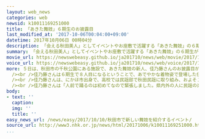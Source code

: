 ```yaml
---
layout: web_news
categories: web
newsid: k10011169251000
title: 「あきた舞妓」６期生のお披露目
last_modified_at: '2017-10-06T00:04:00+09:00'
datetime: 2017年10月06日 00時04分
description: 「会える秋田美人」としてイベントやお座敷で活躍する「あきた舞妓」の６期生が今月からデビューし、５日、お披露目が行われました。
summary: 「会える秋田美人」としてイベントやお座敷で活躍する「あきた舞妓」の６期生が今月からデビューし、５日、お披露目が行われました。
movie_url: https://newswebeasy.github.io/ja201710/news/web/movie/2017/10/10/k10011169251000.mp4
voice_url: https://newswebeasy.github.io/ja201710/news/web/voice/2017/10/10/k10011169251000.mp3
more: ５日は、秋田市の千秋公園にある施設で、あきた舞妓の新人、佳乃藤さんのお披露目が行われました。「あきた舞妓」は１０年ほど途絶えていた川反芸者を秋田市の会社が「会える秋田美人」として復活させ、イベントや観光ツアーなどで活動しています。<br
  /><br />佳乃藤さんは６期生で８人目になるということで、あでやかな着物姿で登場した佳乃藤さんは若い娘が花嫁に憧れる様子を描いた演舞を披露しました。<br
  /><br />佳乃藤さんは、にかほ市出身で、高校では民謡部で秋田民謡に取り組み、およそ１年間、あきた舞妓の見習いとして稽古を積んできたということです。<br
  /><br />佳乃藤さんは「人前で踊るのは初めてなので緊張しました。県内外の人に民謡の楽しさを伝えられる舞妓になりたい」と話しています。
body:
- text: ''
  caption:
  img: ''
  title: ''
easy_news_url: /news/easy/2017/10/10/秋田市で新しい舞妓を紹介するイベント/
source_url: http://www3.nhk.or.jp/news/html/20171006/k10011169251000.html?utm_int=news-culture_contents_list-items_001
...
```

